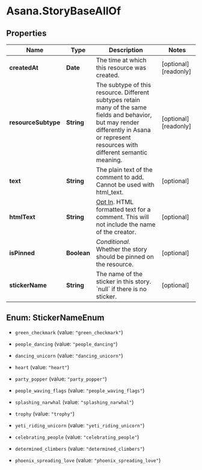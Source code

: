 # Asana.StoryBaseAllOf

## Properties

Name | Type | Description | Notes
------------ | ------------- | ------------- | -------------
**createdAt** | **Date** | The time at which this resource was created. | [optional] [readonly] 
**resourceSubtype** | **String** | The subtype of this resource. Different subtypes retain many of the same fields and behavior, but may render differently in Asana or represent resources with different semantic meaning. | [optional] [readonly] 
**text** | **String** | The plain text of the comment to add. Cannot be used with html_text. | [optional] 
**htmlText** | **String** | [Opt In](/docs/input-output-options). HTML formatted text for a comment. This will not include the name of the creator. | [optional] 
**isPinned** | **Boolean** | *Conditional*. Whether the story should be pinned on the resource. | [optional] 
**stickerName** | **String** | The name of the sticker in this story. &#x60;null&#x60; if there is no sticker. | [optional] 



## Enum: StickerNameEnum


* `green_checkmark` (value: `"green_checkmark"`)

* `people_dancing` (value: `"people_dancing"`)

* `dancing_unicorn` (value: `"dancing_unicorn"`)

* `heart` (value: `"heart"`)

* `party_popper` (value: `"party_popper"`)

* `people_waving_flags` (value: `"people_waving_flags"`)

* `splashing_narwhal` (value: `"splashing_narwhal"`)

* `trophy` (value: `"trophy"`)

* `yeti_riding_unicorn` (value: `"yeti_riding_unicorn"`)

* `celebrating_people` (value: `"celebrating_people"`)

* `determined_climbers` (value: `"determined_climbers"`)

* `phoenix_spreading_love` (value: `"phoenix_spreading_love"`)




